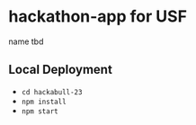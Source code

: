 # hackathon-app for USF
name tbd

## Local Deployment
- `cd hackabull-23`
- `npm install`
- `npm start`
